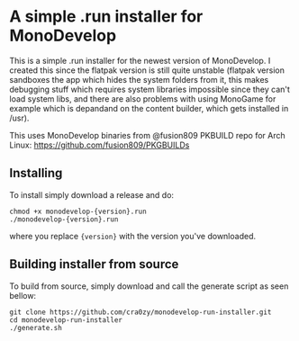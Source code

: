 # A simple .run installer for MonoDevelop 

This is a simple .run installer for the newest version of MonoDevelop. I created this since the flatpak version is still quite unstable (flatpak version sandboxes the app which hides the system folders from it, this makes debugging stuff which requires system libraries impossible since they can't load system libs, and there are also problems with using MonoGame for example which is depandand on the content builder, which gets installed in /usr).

This uses MonoDevelop binaries from @fusion809 PKBUILD repo for Arch Linux: https://github.com/fusion809/PKGBUILDs

## Installing

To install simply download a release and do:
```
chmod +x monodevelop-{version}.run
./monodevelop-{version}.run
```
where you replace `{version}` with the version you've downloaded.

## Building installer from source

To build from source, simply download and call the generate script as seen bellow:
```
git clone https://github.com/cra0zy/monodevelop-run-installer.git
cd monodevelop-run-installer
./generate.sh
```
